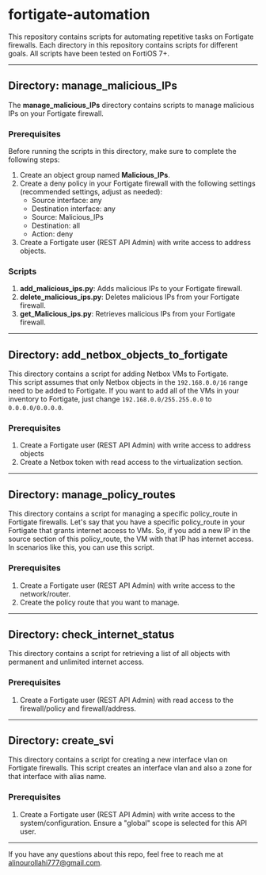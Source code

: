 # fortigate-automation

This repository contains scripts for automating repetitive tasks on Fortigate firewalls. Each directory in this repository contains scripts for different goals. All scripts have been tested on FortiOS 7+.

---

## Directory: manage_malicious_IPs

The **manage_malicious_IPs** directory contains scripts to manage malicious IPs on your Fortigate firewall.

### Prerequisites

Before running the scripts in this directory, make sure to complete the following steps:

1. Create an object group named **Malicious_IPs**.
2. Create a deny policy in your Fortigate firewall with the following settings (recommended settings, adjust as needed):
   - Source interface: any
   - Destination interface: any
   - Source: Malicious_IPs
   - Destination: all
   - Action: deny
3. Create a Fortigate user (REST API Admin) with write access to address objects.

### Scripts

1. **add_malicious_ips.py**: Adds malicious IPs to your Fortigate firewall.
2. **delete_malicious_ips.py**: Deletes malicious IPs from your Fortigate firewall.
3. **get_Malicious_ips.py**: Retrieves malicious IPs from your Fortigate firewall.

---

## Directory: add_netbox_objects_to_fortigate

This directory contains a script for adding Netbox VMs to Fortigate.  
This script assumes that only Netbox objects in the `192.168.0.0/16` range need to be added to Fortigate. If you want to add all of the VMs in your inventory to Fortigate, just change `192.168.0.0/255.255.0.0` to `0.0.0.0/0.0.0.0`.

### Prerequisites
1. Create a Fortigate user (REST API Admin) with write access to address objects
2. Create a Netbox token with read access to the virtualization section.

---

## Directory: manage_policy_routes

This directory contains a script for managing a specific policy_route in Fortigate firewalls.
Let's say that you have a specific policy_route in your Fortigate that grants internet access to VMs. So, if you add a new IP in the source section of this policy_route, the VM with that IP has internet access. In scenarios like this, you can use this script.

### Prerequisites
1. Create a Fortigate user (REST API Admin) with write access to the network/router.
2. Create the policy route that you want to manage.


---


## Directory: check_internet_status

This directory contains a script for retrieving a list of all objects with permanent and unlimited internet access.

### Prerequisites
1. Create a Fortigate user (REST API Admin) with read access to the firewall/policy and firewall/address.

---
## Directory: create_svi

This directory contains a script for creating a new interface vlan on Fortigate firewalls.
This script creates an interface vlan and also a zone for that interface with alias name.

### Prerequisites
1. Create a Fortigate user (REST API Admin) with write access to the system/configuration. Ensure a "global" scope is selected for this API user.

---
If you have any questions about this repo, feel free to reach me at alinourollahi777@gmail.com.
